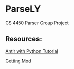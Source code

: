 # ParseLY
CS 4450 Parser Group Project

## Resources:
[Antlr with Python Tutorial](https://faun.pub/introduction-to-antlr-python-af8a3c603d23)

[Getting Mod](https://keyholesoftware.com/2020/01/21/an-antlr4-based-expression-parser/)
